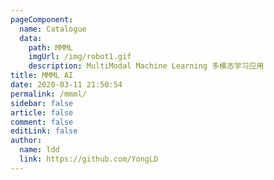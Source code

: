 ```yaml
---
pageComponent:
  name: Catalogue
  data:
    path: MMML
    imgUrl: /img/robot1.gif
    description: MultiModal Machine Learning 多模态学习应用
title: MMML AI
date: 2020-03-11 21:50:54
permalink: /mmml/
sidebar: false
article: false
comment: false
editLink: false
author:
  name: ldd
  link: https://github.com/YongLD
---
```

